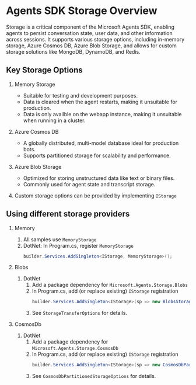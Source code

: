 # Agents SDK Storage Overview

Storage is a critical component of the Microsoft Agents SDK, enabling agents to persist conversation state, user data, and other information across sessions. It supports various storage options, including in-memory storage, Azure Cosmos DB, Azure Blob Storage, and allows for custom storage solutions like MongoDB, DynamoDB, and Redis.

## Key Storage Options

1. Memory Storage
   - Suitable for testing and development purposes.
   - Data is cleared when the agent restarts, making it unsuitable for production.
   - Data is only availble on the webapp instance, making it unsuitable when running in a cluster.

1. Azure Cosmos DB
   - A globally distributed, multi-model database ideal for production bots.
   - Supports partitioned storage for scalability and performance.

1. Azure Blob Storage
   - Optimized for storing unstructured data like text or binary files.
   - Commonly used for agent state and transcript storage.

1. Custom storage options can be provided by implementing `IStorage`

## Using different storage providers
1.  Memory
    1. All samples use `MemoryStorage`
    1. DotNet: In Program.cs, register `MemoryStorage`
       ```csharp
       builder.Services.AddSingleton<IStorage, MemoryStorage>();
       ``` 
1. Blobs
   1. DotNet
      1. Add a package dependency for `Microsoft.Agents.Storage.Blobs`
      1. In Program.cs, add (or replace existing) `IStorage` registration
         ```csharp
         builder.Services.AddSingleton<IStorage>(sp => new BlobsStorage(blobContainerUri, tokenCredential, new StorageTransferOptions()));
         ```
      1. See `StorageTransferOptions` for details.

1. CosmosDb
   1. DotNet
      1. Add a package dependency for `Microsoft.Agents.Storage.CosmosDb`
      1. In Program.cs, add (or replace existing) `IStorage` registration
         ```csharp
         builder.Services.AddSingleton<IStorage>(sp => new CosmosDbPartitionedStorage(new CosmosDbPartitionedStorageOptions());
         ```
      1. See `CosmosDbPartitionedStorageOptions` for details.